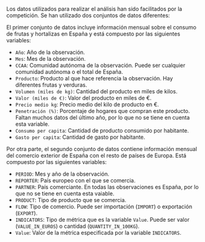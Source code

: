 Los datos utilizados para realizar el análisis han sido facilitados por la competición. Se han utilizado dos conjuntos de datos diferentes:

El primer conjunto de datos incluye información mensual sobre el consumo de frutas y hortalizas en España y está compuesto por las siguientes variables:
* `Año`: Año de la observación.
* `Mes`: Mes de la observación.
* `CCAA`: Comunidad autónoma de la observación. Puede ser cualquier comunidad autónoma o el total de España.
* `Producto`: Producto al que hace referencia la observación. Hay diferentes frutas y verduras.
* `Volumen (miles de kg)`: Cantidad del producto en miles de kilos.
* `Valor (miles de €)`: Valor del producto en miles de €.
* `Precio medio kg`: Precio medio del kilo de producto en €.
* `Penetración (%)`: Porcentaje de hogares que compran este producto. Faltan muchos datos del último año, por lo que no se tiene en cuenta esta variable.
* `Consumo per capita`: Cantidad de producto consumido por habitante.
* `Gasto per capita`: Cantidad de gasto por habitante.

Por otra parte, el segundo conjunto de datos contiene información mensual del comercio exterior de España con el resto de países de Europa. Está compuesto por las siguientes
variables:
* `PERIOD`: Mes y año de la observación.
* `REPORTER`: País europeo con el que se comercia.
* `PARTNER`: País comerciante. En todas las observaciones es España, por lo que no se tiene en cuenta esta vaiable.
* `PRODUCT`: Tipo de producto que se comercia.
* `FLOW`: Tipo de comercio. Puede ser importación (`IMPORT`) o exportación (`EXPORT`).
* `INDICATORS`: Tipo de métrica que es la variable `Value`. Puede ser valor (`VALUE_IN_EUROS`) o cantidad (`QUANTITY_IN_100KG`).
* `Value`: Valor de la métrica especificada por la variable `INDICATORS`.
